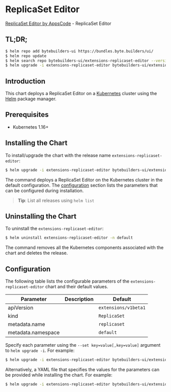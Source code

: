# ReplicaSet Editor

[ReplicaSet Editor by AppsCode](https://byte.builders) - ReplicaSet Editor

## TL;DR;

```bash
$ helm repo add bytebuilders-ui https://bundles.byte.builders/ui/
$ helm repo update
$ helm search repo bytebuilders-ui/extensions-replicaset-editor --version=v0.4.8
$ helm upgrade -i extensions-replicaset-editor bytebuilders-ui/extensions-replicaset-editor -n default --create-namespace --version=v0.4.8
```

## Introduction

This chart deploys a ReplicaSet Editor on a [Kubernetes](http://kubernetes.io) cluster using the [Helm](https://helm.sh) package manager.

## Prerequisites

- Kubernetes 1.16+

## Installing the Chart

To install/upgrade the chart with the release name `extensions-replicaset-editor`:

```bash
$ helm upgrade -i extensions-replicaset-editor bytebuilders-ui/extensions-replicaset-editor -n default --create-namespace --version=v0.4.8
```

The command deploys a ReplicaSet Editor on the Kubernetes cluster in the default configuration. The [configuration](#configuration) section lists the parameters that can be configured during installation.

> **Tip**: List all releases using `helm list`

## Uninstalling the Chart

To uninstall the `extensions-replicaset-editor`:

```bash
$ helm uninstall extensions-replicaset-editor -n default
```

The command removes all the Kubernetes components associated with the chart and deletes the release.

## Configuration

The following table lists the configurable parameters of the `extensions-replicaset-editor` chart and their default values.

|     Parameter      | Description |             Default             |
|--------------------|-------------|---------------------------------|
| apiVersion         |             | <code>extensions/v1beta1</code> |
| kind               |             | <code>ReplicaSet</code>         |
| metadata.name      |             | <code>replicaset</code>         |
| metadata.namespace |             | <code>default</code>            |


Specify each parameter using the `--set key=value[,key=value]` argument to `helm upgrade -i`. For example:

```bash
$ helm upgrade -i extensions-replicaset-editor bytebuilders-ui/extensions-replicaset-editor -n default --create-namespace --version=v0.4.8 --set apiVersion=extensions/v1beta1
```

Alternatively, a YAML file that specifies the values for the parameters can be provided while
installing the chart. For example:

```bash
$ helm upgrade -i extensions-replicaset-editor bytebuilders-ui/extensions-replicaset-editor -n default --create-namespace --version=v0.4.8 --values values.yaml
```
